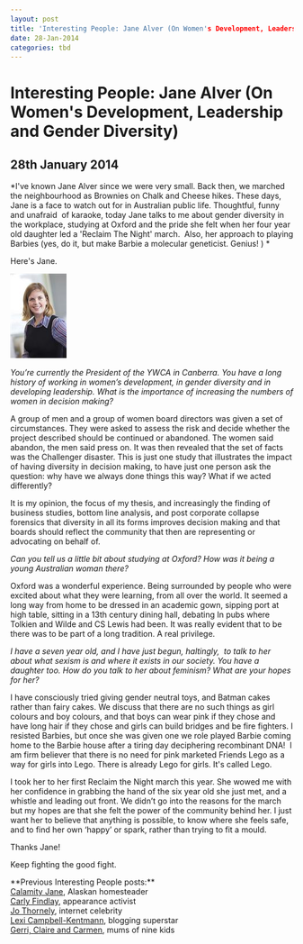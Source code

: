 ```yaml
---
layout: post
title: 'Interesting People: Jane Alver (On Women's Development, Leadership and Gender Diversity)'
date: 28-Jan-2014
categories: tbd
---
```


# Interesting People: Jane Alver (On Women's Development, Leadership and Gender Diversity)

## 28th January 2014

*I've known Jane Alver since we were very small. Back then,   we marched the neighbourhood as Brownies on Chalk and Cheese hikes. These days,   Jane is a face to watch out for in Australian public life. Thoughtful,   funny and unafraid  of karaoke, today Jane talks to me about gender diversity in the workplace, studying at Oxford and the pride she felt when her four year old daughter led a 'Reclaim The Night' march.  Also, her approach to playing Barbies (yes, do it, but make Barbie a molecular geneticist. Genius! ) *

Here's Jane.

<img class="photo-horiz" src="/images/2014/01/Jane-Alver.jpg" />

*You’re currently the President of the YWCA in Canberra. You have a long history of working in women’s development, in gender diversity and in developing leadership. What is the importance of increasing the numbers of women in decision making?*

A group of men and a group of women board directors was given a set of circumstances. They were asked to assess the risk and decide whether the project described should be continued or abandoned. The women said abandon, the men said press on. It was then revealed that the set of facts was the Challenger disaster. This is just one study that illustrates the impact of having diversity in decision making, to have just one person ask the question: why have we always done things this way? What if we acted differently?

It is my opinion, the focus of my thesis, and increasingly the finding of business studies, bottom line analysis, and post corporate collapse forensics that diversity in all its forms improves decision making and that boards should reflect the community that then are representing or advocating on behalf of.

*Can you tell us a little bit about studying at Oxford? How was it being a young Australian woman there?*

Oxford was a wonderful experience. Being surrounded by people who were excited about what they were learning, from all over the world. It seemed a long way from home to be dressed in an academic gown, sipping port at high table, sitting in a 13th century dining hall, debating In pubs where Tolkien and Wilde and CS Lewis had been. It was really evident that to be there was to be part of a long tradition. A real privilege.

*I have a seven year old, and I have just begun, haltingly,  to talk to her about what sexism is and where it exists in our society. You have a daughter too. How do you talk to her about feminism? What are your hopes for her?*

I have consciously tried giving gender neutral toys, and Batman cakes rather than fairy cakes. We discuss that there are no such things as girl colours and boy colours, and that boys can wear pink if they chose and have long hair if they chose and girls can build bridges and be fire fighters. I resisted Barbies, but once she was given one we role played Barbie coming home to the Barbie house after a tiring day deciphering recombinant DNA!  I am firm believer that there is no need for pink marketed Friends Lego as a way for girls into Lego. There is already Lego for girls. It's called Lego.

I took her to her first Reclaim the Night march this year. She wowed me with her confidence in grabbing the hand of the six year old she just met, and a whistle and leading out front. We didn’t go into the reasons for the march but my hopes are that she felt the power of the community behind her. I just want her to believe that anything is possible, to know where she feels safe, and to find her own ‘happy’ or spark, rather than trying to fit a mould.

Thanks Jane!

Keep fighting the good fight.

<div>**Previous Interesting People posts:**</div>

<div></div>

<div><a href="http://mogantosh.com/interesting-people-calamity-jane-alaskan-homesteader/">Calamity Jane</a>, Alaskan homesteader</div>

<div>

<div><a href="http://mogantosh.com/?p=455">Carly Findlay</a>, appearance activist</div>

<div><a href="http://mogantosh.com/?p=481">Jo Thornely</a>, internet celebrity</div>

<div><a href="http://mogantosh.com/?p=596">Lexi Campbell-Kentmann</a>, blogging superstar</div>

<div><a href="http://mogantosh.com/wp-admin/post.php?post=790&amp;action=edit">Gerri, Claire and Carmen</a>, mums of nine kids</div>

</div>

 
